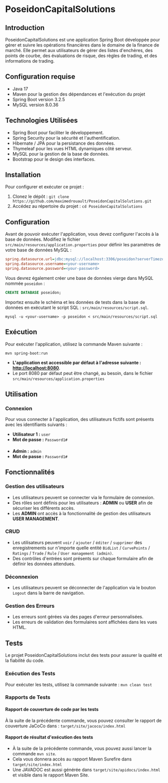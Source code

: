 # PoseidonCapitalSolutions

## Introduction

PoseidonCapitalSolutions est une application Spring Boot développée pour gérer et suivre les opérations financières dans le domaine de la finance de marché. Elle permet aux utilisateurs de gérer des listes d'enchères, des points de courbe, des évaluations de risque, des règles de trading, et des informations de trading.


## Configuration requise

- Java 17
- Maven pour la gestion des dépendances et l'exécution du projet
- Spring Boot version 3.2.5
- MySQL version 8.0.36

## Technologies Utilisées

* Spring Boot pour faciliter le développement.
* Spring Security pour la sécurité et l'authentification.
* Hibernate / JPA pour la persistance des données.
* Thymeleaf pour les vues HTML dynamiques côté serveur.
* MySQL pour la gestion de la base de données.
* Bootstrap pour le design des interfaces.

## Installation

Pour configurer et exécuter ce projet :

1. Clonez le dépôt : `git clone https://github.com/maximedrouault/PoseidonCapitalSolutions.git`
2. Accédez au répertoire du projet : `cd PoseidonCapitalSolutions`

## Configuration

Avant de pouvoir exécuter l'application, vous devez configurer l'accès à la base de données. Modifiez le fichier `src/main/resources/application.properties` pour définir les paramètres de votre base de données MySQL :

```ini
spring.datasource.url=jdbc:mysql://localhost:3306/poseidon?serverTimezone=UTC
spring.datasource.username=<your-username>
spring.datasource.password=<your-password>
```

Vous devrez également créer une base de données vierge dans MySQL nommée `poseidon` :

```sql
CREATE DATABASE poseidon;
```

Importez ensuite le schéma et les données de tests dans la base de données en exécutant le script SQL : `src/main/resources/script.sql`.
```shell
mysql -u <your-username> -p poseidon < src/main/resources/script.sql
```

## Exécution

Pour exécuter l'application, utilisez la commande Maven suivante :

```shell
mvn spring-boot:run
```

- **L'application est accessible par défaut à l'adresse suivante : [http://localhost:8080](http://localhost:8080)**.
- Le port 8080 par défaut peut être changé, au besoin, dans le fichier `src/main/resources/application.properties`


## Utilisation

### Connexion

Pour vous connecter à l'application, des utilisateurs fictifs sont présents avec les identifiants suivants :

- **Utilisateur 1 :** `user`
- **Mot de passe :** `Password1#`
####
- **Admin :** `admin`
- **Mot de passe :** `Password1#`


## Fonctionnalités

### Gestion des utilisateurs

- Les utilisateurs peuvent se connecter via le formulaire de connexion.
- Des rôles sont définis pour les utilisateurs : **ADMIN** ou **USER** afin de sécuriser les différents accès.
- Les **ADMIN** ont accès à la fonctionnalité de gestion des utilisateurs **USER MANAGEMENT**.

### CRUD

- Les utilisateurs peuvent `voir` / `ajouter` / `éditer` / `supprimer` des enregistrements sur n'importe quelle entité `BidList` / `CurvePoints` / `Ratings` / `Trade` / `Rule` / `User management (admin)`.
- Des contrôles d'entrées sont présents sur chaque formulaire afin de définir les données attendues.

### Déconnexion

- Les utilisateurs peuvent se déconnecter de l'application via le bouton `Logout` dans la barre de navigation.

### Gestion des Erreurs

- Les erreurs sont gérées via des pages d'erreur personnalisées.
- Les erreurs de validation des formulaires sont affichées dans les vues HTML.


## Tests
Le projet PoseidonCapitalSolutions inclut des tests pour assurer la qualité et la fiabilité du code.

### Exécution des Tests
Pour exécuter les tests, utilisez la commande suivante :
`mvn clean test`

### Rapports de Tests
#### Rapport de couverture de code par les tests
À la suite de la précédente commande, vous pouvez consulter le rapport de couverture JaCoCo dans : `target/site/jacoco/index.html`

#### Rapport de résultat d'exécution des tests
- À la suite de la précédente commande, vous pouvez aussi lancer la commande `mvn site`.
- Cela vous donnera accès au rapport Maven Surefire dans `target/site/index.html`
- Une JAVADOC est aussi générée dans `target/site/apidocs/index.html` et visible dans le rapport Maven Site.
